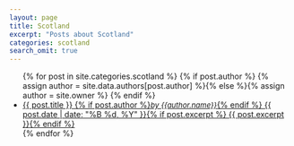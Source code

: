 ```yaml
---
layout: page
title: Scotland
excerpt: "Posts about Scotland"
categories: scotland
search_omit: true
---
```


<ul class="post-list">
{% for post in site.categories.scotland %} 
{% if post.author %}
    {% assign author = site.data.authors[post.author] %}{% else %}{% assign author = site.owner %}
{% endif %}
  <li><article><a href="{{ site.url }}{{ post.url }}">{{ post.title }} {% if post.author %}<i><font size="2">by {{author.name}}</font></i>{% endif %} <span class="entry-date"><time datetime="{{ post.date | date_to_xmlschema }}">{{ post.date | date: "%B %d, %Y" }}</time></span>{% if post.excerpt %} <span class="excerpt">{{ post.excerpt }}</span>{% endif %}</a></article></li>
{% endfor %}
</ul>
